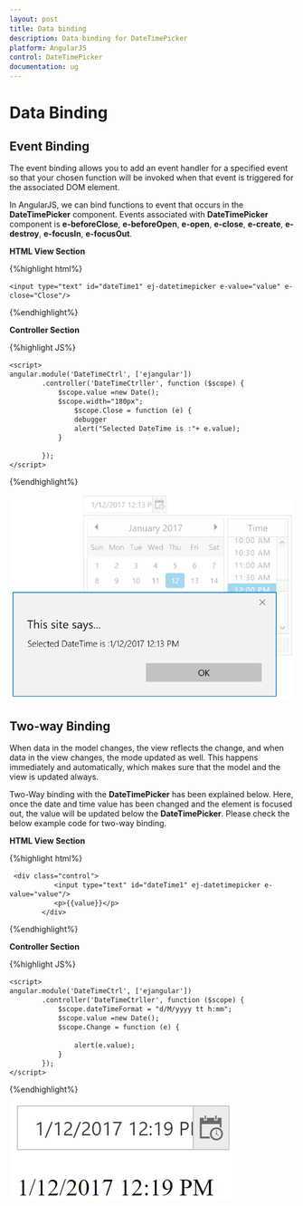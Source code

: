 ```yaml
---
layout: post
title: Data binding
description: Data binding for DateTimePicker
platform: AngularJS
control: DateTimePicker
documentation: ug
---
```

# Data Binding

## Event Binding

The event binding allows you to add an event handler for a specified event so that your chosen function will be invoked when that event is triggered for the associated DOM element.

In AngularJS, we can bind functions to event that occurs in the **DateTimePicker** component. Events associated with **DateTimePicker** component is **e-beforeClose**, **e-beforeOpen**, **e-open**, **e-close**, **e-create**, **e-destroy**, **e-focusIn**, **e-focusOut**.

**HTML View Section**

{%highlight html%}

    <input type="text" id="dateTime1" ej-datetimepicker e-value="value" e-close="Close"/>

{%endhighlight%}

**Controller Section**

{%highlight JS%}

            
    <script>
    angular.module('DateTimeCtrl', ['ejangular'])
            .controller('DateTimeCtrller', function ($scope) {
                $scope.value =new Date();
                $scope.width="180px";
                    $scope.Close = function (e) {
                    debugger
                    alert("Selected DateTime is :"+ e.value);
                }
                
            });
    </script>



{%endhighlight%}

![](Databinding_images/datetime5.png)

## Two-way Binding

When data in the model changes, the view reflects the change, and when data in the view changes, the mode updated as well. This happens immediately and automatically, which makes sure that the model and the view is updated always.

Two-Way binding with the **DateTimePicker** has been explained below. Here, once the date and time value has been changed and the element is focused out, the value will be updated below the **DateTimePicker**. Please check the below example code for two-way binding.

**HTML View Section**

{%highlight html%}

     <div class="control">
               <input type="text" id="dateTime1" ej-datetimepicker e-value="value"/>
               <p>{{value}}</p>
            </div>


{%endhighlight%}

**Controller Section**

{%highlight JS%}

    <script>
    angular.module('DateTimeCtrl', ['ejangular'])
            .controller('DateTimeCtrller', function ($scope) {
                $scope.dateTimeFormat = "d/M/yyyy tt h:mm";
                $scope.value =new Date();
                $scope.Change = function (e) {
                    
                    alert(e.value);
                }
            });
    </script>


{%endhighlight%}

![](Databinding_images/datetime6.png)
